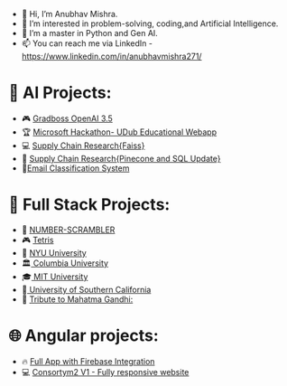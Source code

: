 - 👋 Hi, I’m Anubhav Mishra.
- 👀 I’m interested in problem-solving, coding,and Artificial Intelligence.
- 🌱 I’m a master in Python and Gen AI.
- 📫 You can reach me via LinkedIn - https://www.linkedin.com/in/anubhavmishra271/

 # 🤖 AI Projects: 

 - 🎮 [Gradboss OpenAI 3.5](https://gradboss-chatbot.streamlit.app/)
 - 🏆 [Microsoft Hackathon- UDub Educational Webapp](https://github.com/mishra-anubhav/AI-Hackathon)
 - 💻 [Supply Chain Research{Faiss}](https://github.com/mishra-anubhav/Supply-chain-initial-research)
 - 🌟 [Supply Chain Research{Pinecone and SQL Update}](coming-soon)
 - 🎒[Email Classification System](https://github.com/mishra-anubhav/Email-Classification-System)
 
# 🚀 Full Stack Projects: 

- 🎲 [NUMBER-SCRAMBLER](https://mishra-anubhav.github.io/Number-Scrambler/)
- 🎮 [Tetris](https://mishra-anubhav.github.io/JavaScript-Tetris/)
- 🏫 <a href="https://mishra-anubhav.github.io/Universities-Report/university-nyu.html"> NYU University</a><br>
- 🏛️<a href="https://mishra-anubhav.github.io/Universities-Report/University-columbia.html"> Columbia University</a><br>
- 🎓<a href="https://mishra-anubhav.github.io/Universities-Report/university-mit.html"> MIT University</a><br>
- 🎒<a href="https://mishra-anubhav.github.io/Universities-Report/university-usc.html"> University of Southern California</a><br>
- 🌟 [Tribute to Mahatma Gandhi:](https://codepen.io/mishra-anubhav/full/wvwpbdB)

   
# 🌐 Angular projects:

- 🔥 [Full App with Firebase Integration](https://github.com/mishra-anubhav/Added-Authentication-using-firebase/tree/master/app)
- 💻 [Consortym2 V1 - Fully responsive website](https://github.com/mishra-anubhav/Responsive-Website)
<!---
mishra-anubhav/mishra-anubhav is a ✨ special ✨ repository because its `README.md` (this file) appears on your GitHub profile.
You can click the Preview link to take a look at your changes.
--->
